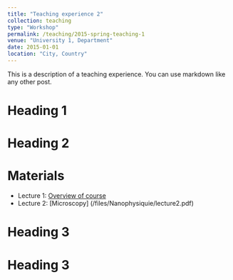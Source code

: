 ```yaml
---
title: "Teaching experience 2"
collection: teaching
type: "Workshop"
permalink: /teaching/2015-spring-teaching-1
venue: "University 1, Department"
date: 2015-01-01
location: "City, Country"
---
```


This is a description of a teaching experience. You can use markdown like any other post.

Heading 1
======

Heading 2
======


Materials
======
* Lecture 1: [Overview of course](/files/Nanophysiquie/lecture1.pdf) 
* Lecture 2: [Microscopy]  (/files/Nanophysiquie/lecture2.pdf) 

Heading 3
======

Heading 3
======

